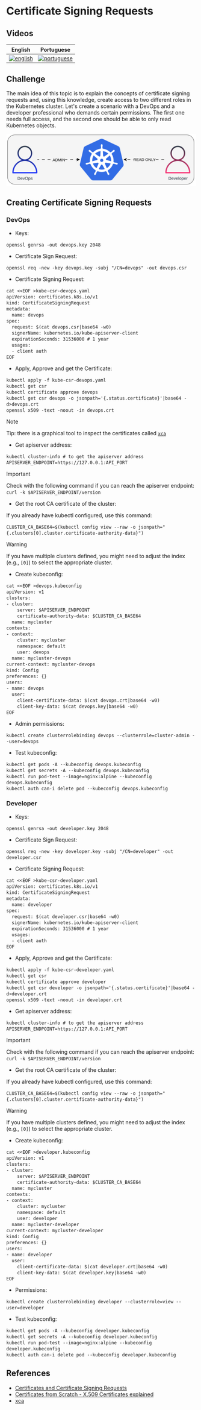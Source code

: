 # Certificate Signing Requests

## Videos

| English | Portuguese |
|----------|:-------------:|
| [![english](https://i.ytimg.com/vi/xxxxxxxxxx/hqdefault.jpg)](https://youtu.be/xxxxxxxxxxx) | [![portuguese](https://img.youtube.com/vi/xxxxxxxxxx/hqdefault.jpg)](https://youtu.be/xxxxxxxxxxx)

## Challenge

The main idea of this topic is to explain the concepts of certificate signing requests and, using this knowledge, create access to two different roles in the Kubernetes cluster.
Let's create a scenario with a DevOps and a developer professional who demands certain permissions. The first one needs full access, and the second one should be able to only read Kubernetes objects.

![05-diagram](../../.img/05-diagram.gif)


## Creating Certificate Signing Requests


### DevOps

- Keys:
```
openssl genrsa -out devops.key 2048
```

- Certificate Sign Request:
```
openssl req -new -key devops.key -subj "/CN=devops" -out devops.csr
```

- Certificate Signing Request:
```
cat <<EOF >kube-csr-devops.yaml
apiVersion: certificates.k8s.io/v1
kind: CertificateSigningRequest
metadata:
  name: devops
spec:
  request: $(cat devops.csr|base64 -w0)
  signerName: kubernetes.io/kube-apiserver-client
  expirationSeconds: 31536000 # 1 year
  usages:
  - client auth
EOF
```
- Apply, Approve and get the Certificate:
```
kubectl apply -f kube-csr-devops.yaml
kubectl get csr
kubectl certificate approve devops
kubectl get csr devops -o jsonpath='{.status.certificate}'|base64 -d>devops.crt
openssl x509 -text -noout -in devops.crt
```

> [!NOTE]  
> Tip: there is a graphical tool to inspect the certificates called [`xca`](https://hohnstaedt.de/xca/)

- Get apiserver address:

```
kubectl cluster-info # to get the apiserver address
APISERVER_ENDPOINT=https://127.0.0.1:API_PORT
```
> [!IMPORTANT]  
> Check with the following command if you can reach the apiserver endpoint: `curl -k $APISERVER_ENDPOINT/version`

- Get the root CA certificate of the cluster:

If you already have kubectl configured, use this command:
```
CLUSTER_CA_BASE64=$(kubectl config view --raw -o jsonpath="{.clusters[0].cluster.certificate-authority-data}")
```

> [!WARNING]  
> If you have multiple clusters defined, you might need to adjust the index (e.g., `[0]`) to select the appropriate cluster.

- Create kubeconfig:

```
cat <<EOF >devops.kubeconfig
apiVersion: v1
clusters:
- cluster:
    server: $APISERVER_ENDPOINT
    certificate-authority-data: $CLUSTER_CA_BASE64
  name: mycluster
contexts:
- context:
    cluster: mycluster
    namespace: default
    user: devops
  name: mycluster-devops
current-context: mycluster-devops
kind: Config
preferences: {}
users:
- name: devops 
  user:
    client-certificate-data: $(cat devops.crt|base64 -w0)
    client-key-data: $(cat devops.key|base64 -w0)
EOF
```

- Admin permissions:

```
kubectl create clusterrolebinding devops --clusterrole=cluster-admin --user=devops
```

- Test kubeconfig:

```
kubectl get pods -A --kubeconfig devops.kubeconfig
kubectl get secrets -A --kubeconfig devops.kubeconfig
kubectl run pod-test --image=nginx:alpine --kubeconfig devops.kubeconfig
kubectl auth can-i delete pod --kubeconfig devops.kubeconfig
```

### Developer

- Keys:
```
openssl genrsa -out developer.key 2048
```

- Certificate Sign Request:
```
openssl req -new -key developer.key -subj "/CN=developer" -out developer.csr
```

- Certificate Signing Request:
```
cat <<EOF >kube-csr-developer.yaml
apiVersion: certificates.k8s.io/v1
kind: CertificateSigningRequest
metadata:
  name: developer
spec:
  request: $(cat developer.csr|base64 -w0)
  signerName: kubernetes.io/kube-apiserver-client
  expirationSeconds: 31536000 # 1 year
  usages:
  - client auth
EOF
```
- Apply, Approve and get the Certificate:
```
kubectl apply -f kube-csr-developer.yaml
kubectl get csr
kubectl certificate approve developer
kubectl get csr developer -o jsonpath='{.status.certificate}'|base64 -d>developer.crt
openssl x509 -text -noout -in developer.crt
```

- Get apiserver address:

```
kubectl cluster-info # to get the apiserver address
APISERVER_ENDPOINT=https://127.0.0.1:API_PORT
```
> [!IMPORTANT]  
> Check with the following command if you can reach the apiserver endpoint: `curl -k $APISERVER_ENDPOINT/version`

- Get the root CA certificate of the cluster:

If you already have kubectl configured, use this command:
```
CLUSTER_CA_BASE64=$(kubectl config view --raw -o jsonpath="{.clusters[0].cluster.certificate-authority-data}")
```

> [!WARNING]  
> If you have multiple clusters defined, you might need to adjust the index (e.g., `[0]`) to select the appropriate cluster.

- Create kubeconfig:

```
cat <<EOF >developer.kubeconfig
apiVersion: v1
clusters:
- cluster:
    server: $APISERVER_ENDPOINT
    certificate-authority-data: $CLUSTER_CA_BASE64
  name: mycluster
contexts:
- context:
    cluster: mycluster
    namespace: default
    user: developer
  name: mycluster-developer
current-context: mycluster-developer
kind: Config
preferences: {}
users:
- name: developer 
  user:
    client-certificate-data: $(cat developer.crt|base64 -w0)
    client-key-data: $(cat developer.key|base64 -w0)
EOF
```

- Permissions:

```
kubectl create clusterrolebinding developer --clusterrole=view --user=developer
```

- Test kubeconfig:

```
kubectl get pods -A --kubeconfig developer.kubeconfig
kubectl get secrets -A --kubeconfig developer.kubeconfig
kubectl run pod-test --image=nginx:alpine --kubeconfig developer.kubeconfig
kubectl auth can-i delete pod --kubeconfig developer.kubeconfig
```

## References

- [Certificates and Certificate Signing Requests](https://kubernetes.io/docs/reference/access-authn-authz/certificate-signing-requests/)
- [Certificates from Scratch - X.509 Certificates explained](https://youtu.be/kAaIYRJoJkc)
- [xca](https://hohnstaedt.de/xca/)

